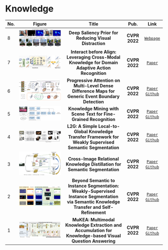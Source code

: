 # Knowledge

|No.   |Figure   |Title   |Pub.  |Link|
|-----|:-----:|:-----:|:-----:|:---:|
|8|![salprior](IM/salprior.png)|__Deep Saliency Prior for Reducing Visual Distraction__|__CVPR 2022__|[`Webpage`](https://deep-saliency-prior.github.io/) |
|7|![Progressive](IM/interact.png)|__Interact before Align: Leveraging Cross-Modal Knowledge for Domain Adaptive Action Recognition__|__CVPR 2022__|[`Paper`](https://openaccess.thecvf.com/content/CVPR2022/papers/Yang_Interact_Before_Align_Leveraging_Cross-Modal_Knowledge_for_Domain_Adaptive_Action_CVPR_2022_paper.pdf) |
|6|![Progressive](IM/progressive.png)|__Progressive Attention on Multi-Level Dense Difference Maps for Generic Event Boundary Detection__|__CVPR 2022__|[`Paper`](https://openaccess.thecvf.com/content/CVPR2022/papers/Tang_Progressive_Attention_on_Multi-Level_Dense_Difference_Maps_for_Generic_Event_CVPR_2022_paper.pdf) [`Github`](https://github.com/MCG-NJU/DDM) |
|5|![STR](IM/STR.png)|__Knowledge Mining with Scene Text for Fine-Grained Recognition__|__CVPR 2022__|[`Paper`](https://openaccess.thecvf.com/content/CVPR2022/papers/Wang_Knowledge_Mining_With_Scene_Text_for_Fine-Grained_Recognition_CVPR_2022_paper.pdf) [`Github`](https://github.com/lanfeng4659/KnowledgeMiningWithSceneText) |
|4|![L2G](IM/L2G.png)|__L2G: A Simple Local-to-Global Knowledge Transfer Framework for Weakly Supervised Semantic Segmentation__|__CVPR 2022__|[`Paper`](https://arxiv.org/abs/2204.03206) [`Github`](https://github.com/PengtaoJiang/L2G) |
|3|![attngan](IM/CIRKD.png)|__Cross-Image Relational Knowledge Distillation for Semantic Segmentation__|__CVPR 2022__|[`Paper`](https://arxiv.org/abs/2204.06986) [`Github`](https://github.com/winycg/cirkd) |
|2|![BSIS](IM/BSIS.png)|__Beyond Semantic to Instance Segmentation: Weakly-Supervised Instance Segmentation via Semantic Knowledge Transfer and Self-Refinement__|__CVPR 2022__|[`Paper`](https://arxiv.org/abs/2109.09477)  [`Github`](https://github.com/clovaai/BESTIE) |
|1|![MuKEA](IM/MuKEA.png)|__MuKEA: Multimodal Knowledge Extraction and Accumulation for Knowledge-based Visual Question Answering__|__CVPR 2022__|[`Paper`](https://openaccess.thecvf.com/content/CVPR2022/papers/Ding_MuKEA_Multimodal_Knowledge_Extraction_and_Accumulation_for_Knowledge-Based_Visual_Question_CVPR_2022_paper.pdf) [`Github`](https://github.com/andersonstra/mukea) |

